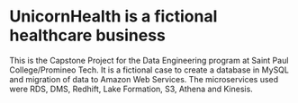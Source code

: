 # UnicornHealth is a fictional healthcare business
This is the Capstone Project for the Data Engineering program at Saint Paul College/Promineo Tech. It is a fictional case to create a database in MySQL and migration of data to Amazon Web Services. The microservices used were RDS, DMS, Redhift, Lake Formation, S3, Athena and Kinesis.
